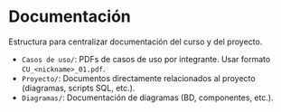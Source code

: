 # Documentación

Estructura para centralizar documentación del curso y del proyecto.

- `Casos de uso/`: PDFs de casos de uso por integrante. Usar formato `CU_<nickname>_01.pdf`.
- `Proyecto/`: Documentos directamente relacionados al proyecto (diagramas, scripts SQL, etc.).
- `Diagramas/`: Documentación de diagramas (BD, componentes, etc.).

